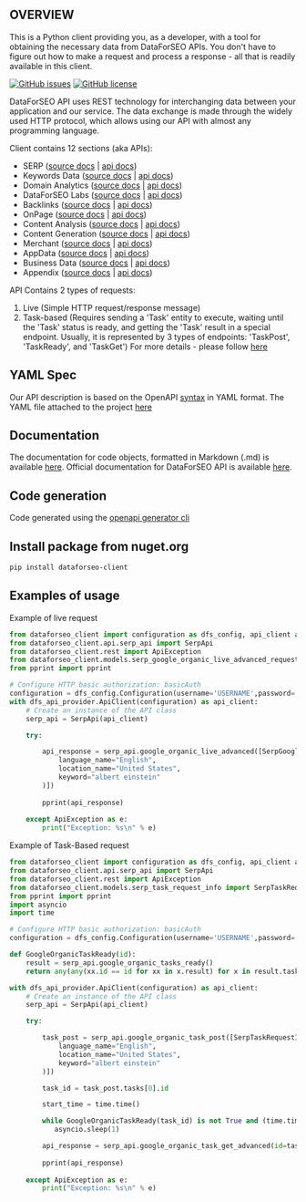 ## OVERVIEW

This is a Python client providing you, as a developer, with a tool for obtaining the necessary data from DataForSEO APIs. You don't have to figure out how to make a request and process a response - all that is readily available in this client.

[![GitHub issues](https://img.shields.io/github/issues/dataforseo/PythonClient.svg)](https://github.com/dataforseo/PythonClient/issues)
[![GitHub license](https://img.shields.io/github/license/dataforseo/PythonClient.svg)](https://github.com/dataforseo/PythonClient)

DataForSEO API uses REST technology for interchanging data between your application and our service. The data exchange is made through the widely used HTTP protocol, which allows using our API with almost any programming language.

Client contains 12 sections (aka APIs):

- SERP ([source docs](./docs/SerpApi.md) | [api docs](https://docs.dataforseo.com/v3/serp/overview/?bash))
- Keywords Data ([source docs](./docs/KeywordsDataApi.md) | [api docs](https://docs.dataforseo.com/v3/keywords_data/overview/?bash))
- Domain Analytics ([source docs](./docs/DomainAnalyticsApi.md) | [api docs](https://docs.dataforseo.com/v3/domain_analytics/overview/?bash))
- DataForSEO Labs ([source docs](./docs/DataforseoLabsApi.md) | [api docs](https://docs.dataforseo.com/v3/dataforseo_labs/overview/?bash))
- Backlinks ([source docs](./docs/BacklinksApi.md) | [api docs](https://docs.dataforseo.com/v3/backlinks/overview/?bash))
- OnPage ([source docs](./docs/OnPageApi.md) | [api docs](https://docs.dataforseo.com/v3/on_page/overview/?bash))
- Content Analysis ([source docs](./docs/ContentAnalysisApi.md) | [api docs](https://docs.dataforseo.com/v3/content_analysis/overview/?bash))
- Content Generation ([source docs](./docs/ContentGenerationApi.md) | [api docs](https://docs.dataforseo.com/v3/content_generation/overview/?bash))
- Merchant ([source docs](./docs/MerchantApi.md) | [api docs](https://docs.dataforseo.com/v3/merchant/overview/?bash))
- AppData ([source docs](./docs/AppDataApi.md) | [api docs](https://docs.dataforseo.com/v3/app_data/overview/?bash))
- Business Data ([source docs](./docs/BusinessDataApi.md) | [api docs](https://docs.dataforseo.com/v3/business_data/overview/?bash))
- Appendix ([source docs](./docs/AppendixApi.md) | [api docs](https://docs.dataforseo.com/v3/appendix/user_data/?bash))

API Contains 2 types of requests:

1) Live (Simple HTTP request/response message)
2) Task-based (Requires sending a 'Task' entity to execute, waiting until the 'Task' status is ready, and getting the 'Task' result in a special endpoint. Usually, it is represented by 3 types of endpoints: 'TaskPost', 'TaskReady', and 'TaskGet')
For more details - please follow [here](https://docs.dataforseo.com/v3/?bash)

## YAML Spec

Our API description is based on the OpenAPI [syntax](https://spec.openapis.org/oas/v3.1.0) in YAML format. The YAML file attached to the project [here](./openapi_specification.yaml)

## Documentation
The documentation for code objects, formatted in Markdown (.md) is available [here](./docs/). Official documentation for DataForSEO API is available [here](https://docs.dataforseo.com/v3/?bash).

## Code generation

Code generated using the [openapi generator cli](https://openapi-generator.tech/docs/installation/)

## Install package from nuget.org

```bash
pip install dataforseo-client 
```

## Examples of usage

Example of live request
```python
from dataforseo_client import configuration as dfs_config, api_client as dfs_api_provider
from dataforseo_client.api.serp_api import SerpApi
from dataforseo_client.rest import ApiException
from dataforseo_client.models.serp_google_organic_live_advanced_request_info import SerpGoogleOrganicLiveAdvancedRequestInfo
from pprint import pprint

# Configure HTTP basic authorization: basicAuth
configuration = dfs_config.Configuration(username='USERNAME',password='PASSWORD')
with dfs_api_provider.ApiClient(configuration) as api_client:
    # Create an instance of the API class
    serp_api = SerpApi(api_client)

    try:

        api_response = serp_api.google_organic_live_advanced([SerpGoogleOrganicLiveAdvancedRequestInfo(
            language_name="English",
            location_name="United States",
            keyword="albert einstein"
        )])
        
        pprint(api_response)
    
    except ApiException as e:
        print("Exception: %s\n" % e)
```

Example of Task-Based request

```python
from dataforseo_client import configuration as dfs_config, api_client as dfs_api_provider
from dataforseo_client.api.serp_api import SerpApi
from dataforseo_client.rest import ApiException
from dataforseo_client.models.serp_task_request_info import SerpTaskRequestInfo
from pprint import pprint
import asyncio
import time

# Configure HTTP basic authorization: basicAuth
configuration = dfs_config.Configuration(username='USERNAME',password='PASSWORD')

def GoogleOrganicTaskReady(id):
    result = serp_api.google_organic_tasks_ready()
    return any(any(xx.id == id for xx in x.result) for x in result.tasks)

with dfs_api_provider.ApiClient(configuration) as api_client:
    # Create an instance of the API class
    serp_api = SerpApi(api_client)

    try:

        task_post = serp_api.google_organic_task_post([SerpTaskRequestInfo(
            language_name="English",
            location_name="United States",
            keyword="albert einstein"
        )])

        task_id = task_post.tasks[0].id

        start_time = time.time()

        while GoogleOrganicTaskReady(task_id) is not True and (time.time() - start_time) < 60:
           asyncio.sleep(1) 

        api_response = serp_api.google_organic_task_get_advanced(id=task_id)
        
        pprint(api_response)
    
    except ApiException as e:
        print("Exception: %s\n" % e)
```
